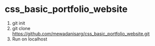 # css_basic_portfolio_website

1. git init
2. git clone https://github.com/mewadanisarg/css_basic_portfolio_website.git
3. Run on localhost

